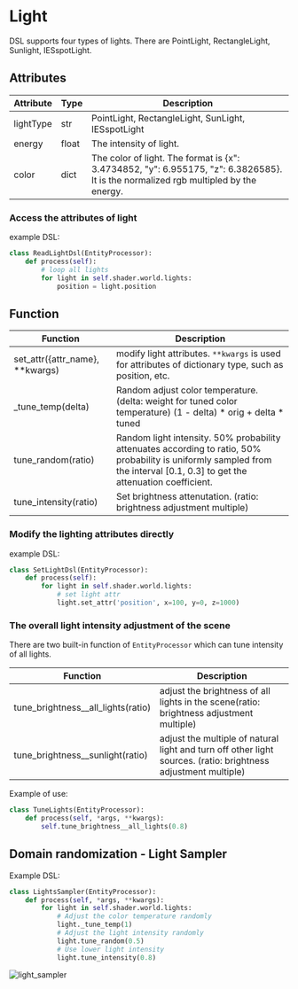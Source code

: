 # Light
DSL supports four types of lights. There are PointLight, RectangleLight, Sunlight, IESspotLight.

<!-- Each type of light has its own parameters which we list in the following. -->

<!-- The SDK provides the adjustment of lighting effects in the form of interfaces, so the attributes that can be directly adjusted are only the following list -->

<!-- <span style="color:blue">*Comments:* **emission (intensity, color temperature)** attribute is missing?</span>. -->

## Attributes
<!-- ### General attributes -->
|Attribute|Type|Description|
|---|---|---|
|lightType|str|PointLight, RectangleLight, SunLight, IESspotLight|
|energy|float|The intensity of light.|
|color|dict|The color of light. The format is {x": 3.4734852, "y": 6.955175, "z": 6.3826585}. It is the normalized rgb multipled by the energy.|


<!-- ### Specific attributes -->
<!-- 
#### RectangleLight
The size of rectangel light is determined by U and V vectors. The normal direction is a unit vector with the direction of cross prodcut of U and V vector.

|Attribute|Description|
|---|---|
|directionU|The format is {"x": 0.0, "y": -291.0, "z": 0.0}|
|normalDirection|The format is {"x": -0.0, "y": -0.0, "z": -1.0}|
|position|The format is {"x": 191.20065,"y": 9078.513,"z": 69.999985}, the unit is mm| -->

<!-- #### PointLight
Point light radiates illumination into all directions uniformly.

|Attribute|Description|
|---|---|
|position|The format is {"x": 191.20065,"y": 9078.513,"z": 69.999985}| -->

<!-- #### SunLight
Sun light is direction light. It radiates a specified power per unit area along a fixed direction.

|Attribute|Description|
|---|---|
|direction|The format is {"x": -0.57735026, "y": 0.57735026, "z": 0.57735026}| -->

<!-- #### IESspotLight -->
<!-- IESspotlight is a spotlight with measured IES profile, which can provide realistic lighting effect. -->
<!-- <span style="color:blue">*Comments:* IES profile can be selected? Or it always uses a default IES profile. More discussion about IES may be added here.</span>. -->

<!-- |Attribute|Description| -->
<!-- |---|---| -->
<!-- |direction|The format is {"x": -0.57735026, "y": 0.57735026, "z": 0.57735026}| -->
<!-- |position|The format is {"x": 191.20065,"y": 9078.513,"z": 69.999985}, the unit is mm| -->

### Access the attributes of light

<!-- Function Description -->
<!-- * ```self.shader.world.lights```: Get the light list of the scene -->
<!-- * ```light.{attr_name}```: Get the attributes of the light. For the name of the light attribute, see: [Light](../dsl/light.md) -->

example DSL:
```python
class ReadLightDsl(EntityProcessor):
    def process(self):
        # loop all lights
        for light in self.shader.world.lights:
            position = light.position
```
<!-- # Light operation -->
## Function

|Function|Description|
|---|---|
|set_attr({attr_name}, **kwargs)| modify light attributes. `**kwargs` is used for attributes of dictionary type, such as position, etc. |
|_tune_temp(delta) | Random adjust color temperature. (delta: weight for tuned color temperature) (1 - delta) * orig + delta * tuned|
| tune_random(ratio) | Random light intensity. 50% probability attenuates according to ratio, 50% probability is uniformly sampled from the interval [0.1, 0.3] to get the attenuation coefficient.|
| tune_intensity(ratio) | Set brightness attenutation. (ratio: brightness adjustment multiple)|
<!-- toc -->

<!-- <span style="color:blue">*Comments:* Any function for creating a new light?</span>. -->
### Modify the lighting attributes directly
<!-- Function Description
`light.set_attr({attr_name}, **kwargs)`[^args description]: modify light attributes -->

example DSL:
```python
class SetLightDsl(EntityProcessor):
    def process(self):
        for light in self.shader.world.lights:
            # set light attr
            light.set_attr('position', x=100, y=0, z=1000)
```
<!-- [^args description]: `**kwargs` is used for attributes of dictionary type, such as position, etc. -->

<!-- ## Illumination adjustment interface -->
<!-- ### Single light adjustment -->

<!-- #### tune_temp -->

<!-- -Function: adjust color temperature -->
<!-- -Entry: delta -->

<!-- #### tune_random -->
<!-- 
-Function: Random light, 50% probability attenuates according to ratio, 50% probability is uniformly sampled from the interval [0.1, 0.3] to get the attenuation coefficient.
-Entry: ratio, see above for usage -->

<!-- #### tune_intensity -->

<!-- -Function: adjust brightness -->
<!-- -Input parameters: ratio, brightness adjustment multiple -->


### The overall light intensity adjustment of the scene
There are two built-in function of `EntityProcessor` which can tune intensity of all lights.


|Function|Description|
|---|---|
|tune_brightness__all_lights(ratio) | adjust the brightness of all lights in the scene(ratio: brightness adjustment multiple)|
|tune_brightness__sunlight(ratio) | adjust the multiple of natural light and turn off other light sources. (ratio: brightness adjustment multiple) |


<!-- #### tune_brightness__all_lights -->

<!-- -Function: adjust the brightness of all lights in the scene -->
<!-- -Input parameters: ratio, brightness adjustment multiple -->

<!-- #### tune_brightness__sunlight -->

<!-- -Function: adjust the multiple of natural light and turn off other light sources -->
<!-- -Input parameters: ratio, brightness adjustment multiple -->

Example of use:
```python
class TuneLights(EntityProcessor):
    def process(self, *args, **kwargs):
        self.tune_brightness__all_lights(0.8)
```

## Domain randomization - Light Sampler
Example DSL:
<!-- ## Example -->
<!-- <span style="color:blue">*Comments:* `tune_temp` is not consistent with API above. Use color temperature or delta? </span>. -->
<!-- ```python
class LightSampler(EntityProcessor):
    def process(self):
        for light in self.shader.world.lights:
            # K值，可以根据K与rgb的map来设置，行业标准，越小越暖，越大越冷
            light.tune_temp(5000)
``` -->
<!-- Example of use: -->

```python
class LightsSampler(EntityProcessor):
    def process(self, *args, **kwargs):
        for light in self.shader.world.lights:
            # Adjust the color temperature randomly
            light._tune_temp(1)
            # Adjust the light intensity randomly
            light.tune_random(0.5)
            # Use lower light intensity
            light.tune_intensity(0.8)
```
![light_sampler](./../examples_figs/light_sampler.png)